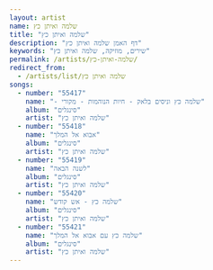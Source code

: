 ```yaml
---
layout: artist
name: שלמה ואיתן כץ
title: "שלמה ואיתן כץ"
description: "דף האמן שלמה ואיתן כץ"
keywords: "שירים, מוזיקה, שלמה ואיתן כץ"
permalink: /artists/שלמה-ואיתן-כץ/
redirect_from:
  - /artists/list/שלמה ואיתן כץ
songs:
  - number: "55417"
    name: "- שלמה כץ וניסים בלאק - חיות הנוהמות - מקורי"
    album: "סינגלים"
    artist: "שלמה ואיתן כץ"
  - number: "55418"
    name: "אבוא אל המלך"
    album: "סינגלים"
    artist: "שלמה ואיתן כץ"
  - number: "55419"
    name: "לשנה הבאה"
    album: "סינגלים"
    artist: "שלמה ואיתן כץ"
  - number: "55420"
    name: "שלמה כץ - אש קודש"
    album: "סינגלים"
    artist: "שלמה ואיתן כץ"
  - number: "55421"
    name: "שלמה כץ עם אבוא אל המלך"
    album: "סינגלים"
    artist: "שלמה ואיתן כץ"
---
```

